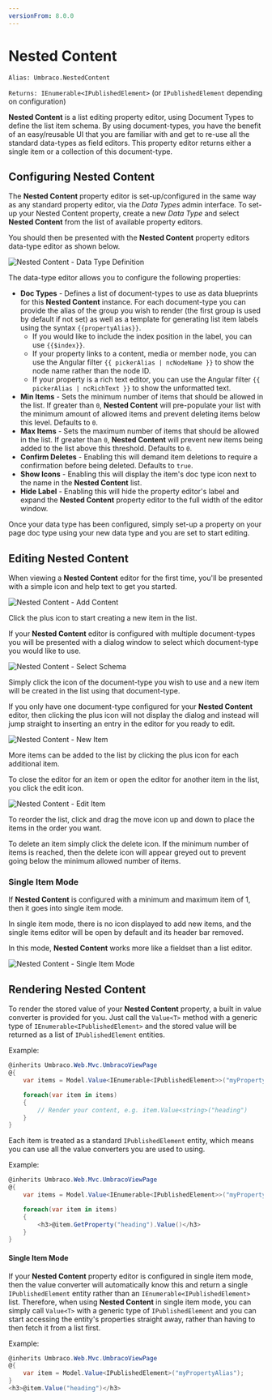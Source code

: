 ```yaml
---
versionFrom: 8.0.0
---
```


# Nested Content

`Alias: Umbraco.NestedContent`

`Returns: IEnumerable<IPublishedElement>` (or `IPublishedElement` depending on configuration)


**Nested Content** is a list editing property editor, using Document Types to define the list item schema. By using document-types, you have the benefit of an easy/reusable UI that you are familiar with and get to re-use all the standard data-types as field editors. This property editor returns either a single item or a collection of this document-type.

## Configuring Nested Content

The **Nested Content** property editor is set-up/configured in the same way as any standard property editor, via the *Data Types* admin interface. To set-up your Nested Content property, create a new *Data Type* and select **Nested Content** from the list of available property editors.

You should then be presented with the **Nested Content** property editors data-type editor as shown below.

![Nested Content - Data Type Definition](images/NestedContent_DataType-v8.png)

The data-type editor allows you to configure the following properties:

- **Doc Types** - Defines a list of document-types to use as data blueprints for this **Nested Content** instance. For each document-type you can provide the alias of the group you wish to render (the first group is used by default if not set) as well as a template for generating list item labels using the syntax `{{propertyAlias}}`. 
    - If you would like to include the index position in the label, you can use `{{$index}}`. 
    - If your property links to a content, media or member node, you can use the Angular filter `{{ pickerAlias | ncNodeName }}` to show the node name rather than the node ID. 
    - If your property is a rich text editor, you can use the Angular filter `{{ pickerAlias | ncRichText }}` to show the unformatted text.
- **Min Items** - Sets the minimum number of items that should be allowed in the list. If greater than `0`, **Nested Content** will pre-populate your list with the minimum amount of allowed items and prevent deleting items below this level. Defaults to `0`.
- **Max Items** - Sets the maximum number of items that should be allowed in the list. If greater than `0`, **Nested Content** will prevent new items being added to the list above this threshold. Defaults to `0`.
- **Confirm Deletes** - Enabling this will demand item deletions to require a confirmation before being deleted. Defaults to `true`.
- **Show Icons** - Enabling this will display the item's doc type icon next to the name in the **Nested Content** list.
- **Hide Label** - Enabling this will hide the property editor's label and expand the **Nested Content** property editor to the full width of the editor window.

Once your data type has been configured, simply set-up a property on your page doc type using your new data type and you are set to start editing.


## Editing Nested Content

When viewing a **Nested Content** editor for the first time, you'll be presented with a simple icon and help text to get you started.

![Nested Content - Add Content](images/NestedContent_AddContent.png)

Click the plus icon to start creating a new item in the list. 

If your **Nested Content** editor is configured with multiple document-types you will be presented with a dialog window to select which document-type you would like to use.

![Nested Content - Select Schema](images/NestedContent_SelectSchema-v8.png) 

Simply click the icon of the document-type you wish to use and a new item will be created in the list using that document-type.

If you only have one document-type configured for your **Nested Content** editor, then clicking the plus icon will not display the dialog and instead will jump straight to inserting an entry in the editor for you ready to edit.

![Nested Content - New Item](images/NestedContent_NewItem-v8.png)

More items can be added to the list by clicking the plus icon for each additional item.

To close the editor for an item or open the editor for another item in the list, you click the edit icon.

![Nested Content - Edit Item](images/NestedContent_EditItem-v8.png)

To reorder the list, click and drag the move icon up and down to place the items in the order you want.

To delete an item simply click the delete icon. If the minimum number of items is reached, then the delete icon will appear greyed out to prevent going below the minimum allowed number of items.


### Single Item Mode

If **Nested Content** is configured with a minimum and maximum item of 1, then it goes into single item mode.

In single item mode, there is no icon displayed to add new items, and the single items editor will be open by default and its header bar removed.

In this mode, **Nested Content** works more like a fieldset than a list editor.

![Nested Content - Single Item Mode](images/NestedContent_SingleItemMode-v8.png)



## Rendering Nested Content

To render the stored value of your **Nested Content** property, a built in value converter is provided for you. Just call the `Value<T>` method with a generic type of `IEnumerable<IPublishedElement>` and the stored value will be returned as a list of `IPublishedElement` entities.

Example:

```csharp
@inherits Umbraco.Web.Mvc.UmbracoViewPage
@{
    var items = Model.Value<IEnumerable<IPublishedElement>>("myPropertyAlias");

    foreach(var item in items)
    {
        // Render your content, e.g. item.Value<string>("heading")
    }
}
```

Each item is treated as a standard `IPublishedElement` entity, which means you can use all the value converters you are used to using.

Example:

```csharp
@inherits Umbraco.Web.Mvc.UmbracoViewPage
@{
    var items = Model.Value<IEnumerable<IPublishedElement>>("myPropertyAlias");

    foreach(var item in items)
    {
        <h3>@item.GetProperty("heading").Value()</h3>
    }
}
```

#### Single Item Mode

If your **Nested Content** property editor is configured in single item mode, then the value converter will automatically know this and return a single `IPublishedElement` entity rather than an `IEnumerable<IPublishedElement>` list. Therefore, when using **Nested Content** in single item mode, you can simply call `Value<T>` with a generic type of `IPublishedElement` and you can start accessing the entity's properties straight away, rather than having to then fetch it from a list first.

Example:

```csharp
@inherits Umbraco.Web.Mvc.UmbracoViewPage
@{
    var item = Model.Value<IPublishedElement>("myPropertyAlias");
}
<h3>@item.Value("heading")</h3>
```
